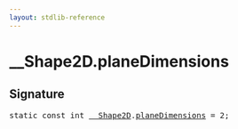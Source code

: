 ```yaml
---
layout: stdlib-reference
---
```


# __Shape2D.planeDimensions

## Signature
<pre>
<span class='code_keyword'>static</span> <span class='code_keyword'>const</span> <span class="code_keyword">int</span> <a href="/stdlib-reference/types/0_shape2d-028/index" class="code_type">__Shape2D</a>.<a href="/stdlib-reference/types/0_shape2d-028/planedimensions-5" class="code_var">planeDimensions</a> = 2;
</pre>

